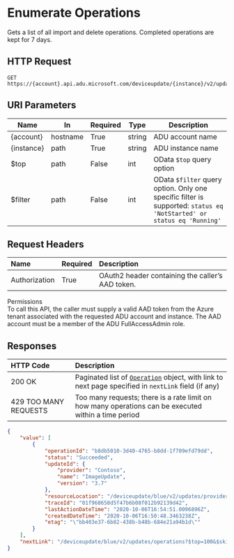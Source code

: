 # Enumerate Operations

Gets a list of all import and delete operations. Completed operations are kept for 7 days.

## HTTP Request

```http
GET https://{account}.api.adu.microsoft.com/deviceupdate/{instance}/v2/updates/operations
```

## URI Parameters

| Name | In | Required | Type | Description |
| --------- | --------- | --------- | --------- | --------- |
| {account} | hostname | True | string | ADU account name |
| {instance}| path | True | string | ADU instance name |
| $top | path | False | int | OData `$top` query option |
| $filter | path | False | int | OData `$filter` query option. Only one specific filter is supported: `status eq 'NotStarted' or status eq 'Running'` |

## Request Headers

| Name | Required | Description |
| :--------- | :-----------|:-------------- |
| Authorization | True | OAuth2 header containing the caller’s AAD token. |

Permissions </br>
To call this API, the caller must supply a valid AAD token from the Azure tenant associated with the requested ADU account and instance. The AAD account must be a member of the ADU FullAccessAdmin role.

## Responses

| HTTP Code | Description |
| :--------- | :---- |
| 200 OK | Paginated list of [`Operation`](get-operation.md#operation-object) object, with link to next page specified in `nextLink` field (if any) |
| 429 TOO MANY REQUESTS | Too many requests; there is a rate limit on how many operations can be executed within a time period |

```json
{
    "value": [
        {
            "operationId": "b8db5010-3d40-4765-b8dd-1f709efd79dd",
            "status": "Succeeded",
            "updateId": {
                "provider": "Contoso",
                "name": "ImageUpdate",
                "version": "3.7"
            },
            "resourceLocation": "/deviceupdate/blue/v2/updates/providers/Contoso/names/ImageUpdate/versions/3.7",
            "traceId": "01f968658d5f47b6b08f012b92139d42",
            "lastActionDateTime": "2020-10-06T16:54:51.0096896Z",
            "createdDateTime": "2020-10-06T16:50:48.3463238Z",
            "etag": "\"bb403e37-6b82-438b-b48b-684e21a94b1d\""
        }
    ],
    "nextLink": "/deviceupdate/blue/v2/updates/operations?$top=100&$skipToken=%5B%7B%22token%22%3A%22%2BRID%3A%7EfFJ8AI04QtA0CwAAAAAAAA%3D%3D%23RT%3A1%23TRC%3A20%23RTD%3AvEB3Goh2hqn%2BvS7NiHWvBTMxMzEuMjEuMTdVMTM7Mzc7NTIvNjczMTcxNFsA%23ISV%3A2%23IEO%3A65551%23FPC%3AAgEAAABUADuJEMCIAAAkAAClAAAEAEACABAAACkAACkAAAEAEAAACQBAqhKAEQCAIhCAE8CQAgAAFAoAQAAAJAAACQBAAgCQAAAkIAIAkAAApAKiCgBAAgABAA%3D%3D%22%2C%22range%22%3A%7B%22min%22%3A%22%22%2C%22max%22%3A%22FF%22%7D%7D%5D"
}
```